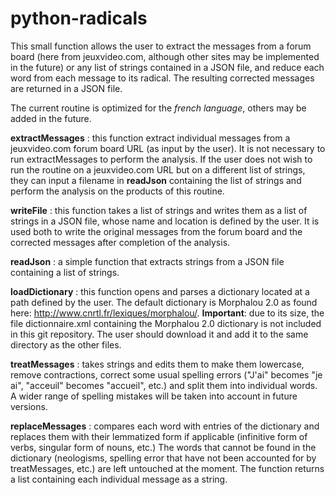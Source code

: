 # python-radicals
This small function allows the user to extract the messages from a forum board (here from jeuxvideo.com, although other sites may be implemented in the future) or any list of strings contained in a JSON file, and reduce each word from each message to its radical. The resulting corrected messages are returned in a JSON file.

The current routine is optimized for the *french language*, others may be added in the future. 

__extractMessages__ : this function extract individual messages from a jeuxvideo.com forum board URL (as input by the user). It is not necessary to run extractMessages to perform the analysis. If the user does not wish to run the routine on a jeuxvideo.com URL but on a different list of strings, they can input a filename in __readJson__ containing the list of strings and perform the analysis on the products of this routine.

__writeFile__ : this function takes a list of strings and writes them as a list of strings in a JSON file, whose name and location is defined by the user. It is used both to write the original messages from the forum board and the corrected messages after completion of the analysis.

__readJson__ : a simple function that extracts strings from a JSON file containing a list of strings.

__loadDictionary__ : this function opens and parses a dictionary located at a path defined by the user. The default dictionary is Morphalou 2.0 as found here: http://www.cnrtl.fr/lexiques/morphalou/. **Important**: due to its size, the file dictionnaire.xml containing the Morphalou 2.0 dictionary is not included in this git repository. The user should download it and add it to the same directory as the other files.

__treatMessages__ : takes strings and edits them to make them lowercase, remove contractions, correct some usual spelling errors ("J'ai" becomes "je ai", "acceuil" becomes "accueil", etc.) and split them into individual words. A wider range of spelling mistakes will be taken into account in future versions.

__replaceMessages__ : compares each word with entries of the dictionary and replaces them with their lemmatized form if applicable (infinitive form of verbs, singular form of nouns, etc.) The words that cannot be found in the dictionary (neologisms, spelling error that have not been accounted for by treatMessages, etc.) are left untouched at the moment. The function returns a list containing each individual message as a string.
